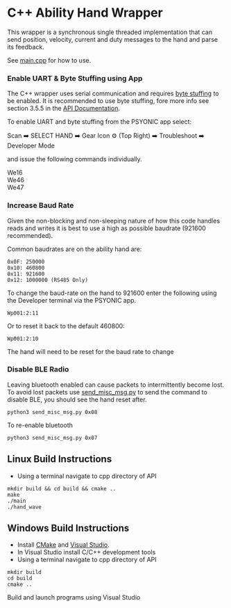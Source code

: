 # C++ Ability Hand Wrapper

This wrapper is a synchronous single threaded implementation that can send 
position, velocity, current and duty messages to the hand and parse its feedback.  

See [main.cpp](https://github.com/psyonicinc/ability-hand-api/blob/master/cpp/main.cpp) 
for how to use.

### Enable UART & Byte Stuffing using App

The C++ wrapper uses serial communication and requires [byte stuffing](https://www.tutorialspoint.com/data_communication_computer_network/byte_stuffing.htm) 
to be enabled.  It is recommended to use byte stuffing, fore more info see 
section 3.5.5 in the [API Documentation](https://github.com/psyonicinc/ability-hand-api/blob/master/Documentation/ABILITY-HAND-ICD.pdf).  

To enable UART and byte stuffing from the PSYONIC app select:

Scan ➡️ SELECT HAND ➡️ Gear Icon ⚙️
(Top Right) ➡️ Troubleshoot ➡️ Developer Mode

and issue the following commands 
individually.

We16  
We46  
We47

### Increase Baud Rate

Given the non-blocking and non-sleeping nature of how this code handles reads 
and writes it is best to use a high as possible baudrate (921600 recommended).

Common baudrates are on the ability hand are:

    0x0F: 250000
    0x10: 460800
    0x11: 921600
    0x12: 1000000 (RS485 Only)

To change the baud-rate on the hand to 921600 enter the following using the 
Developer terminal via the PSYONIC app.  

```Wp001:2:11```

Or to reset it back to the default 460800:  

```Wp001:2:10```

The hand will need to be reset for the baud rate to change

### Disable BLE Radio

Leaving bluetooth enabled can cause packets to intermittently become lost.  To 
avoid lost packets use [send_misc_msg.py](https://github.com/psyonicinc/ability-hand-api/blob/master/python/send_misc_msg.py)
to send the command to disable BLE, you should see the hand reset after.

```python3 send_misc_msg.py 0x08```

To re-enable bluetooth

```python3 send_misc_msg.py 0x07```

## Linux Build Instructions
- Using a terminal navigate to cpp directory of API

```
mkdir build && cd build && cmake ..
make
./main
./hand_wave
```

## Windows Build Instructions

- Install [CMake](https://github.com/Kitware/CMake/releases/download/v4.0.1/cmake-4.0.1-windows-x86_64.msi) and [Visual Studio](https://visualstudio.microsoft.com/thank-you-downloading-visual-studio/?sku=Community&channel=Release&version=VS2022&source=VSLandingPage&cid=2030&passive=false).
- In Visual Studio install C/C++ development tools 
- Using a terminal navigate to cpp directory of API
```
mkdir build
cd build
cmake ..
```

Build and launch programs using Visual Studio

